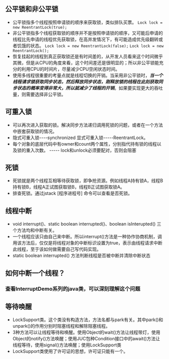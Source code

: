 ## 公平锁和非公平锁
* 公平锁指多个线程按照申请锁的顺序来获取锁，类似排队买票。
  ` Lock lock = new ReentrantLock(true); `
* 非公平锁指多个线程获取锁的顺序并不是按照申请锁的顺序，又可能后申请的线程比先申请的线程优先获取锁，在高并发情况下，有可能造成优先级翻转或者饥饿的状态。
  ` Lock lock = new ReentrantLock(false); `
  ` Lock lock = new ReentrantLock(); `   
* 恢复挂起的线程到真正获取锁还是有时间差的，从开发人员看来这个时间微乎其微，但是从CPU的角度来看，这个时间差还是很明显的；所以非公平锁能充分的利用CPU的时间片，尽量减少CPU空闲状态时间。
* 使用多线程很重要的考量点就是线程切换的开销。当采用非公平锁时，***当一个线程请求锁获取同步状态，然后释放同步状态，刚释放锁的线程在此刻获取同步状态的概率变得非常大，所以就减少了线程的开销***。如果要实现更大的吞吐量，则需要选择非公平锁。

## 可重入锁
* 可以再次进入获取的锁。解决同步方法递归调用死锁的问题，或者在一个方法中嵌套获取锁的情况。
* 隐式可重入锁----synchronized  显式可重入锁-----ReentrantLock。
* 每个对象的底层代码中有owner和count两个属性，分别指代持有锁的线程以及锁的重入次数。  ----- lock和unlock必须要配对，否则会阻塞

## 死锁
* 死锁就是两个线程互相等待获取锁，即争抢资源。例如线程A持有锁A，线程B持有锁B，线程A正试图获取锁B，线程B正试图获取锁A。
* 排查死锁。通过jstack [程序进程号] 命令可以查看是否死锁。

## 线程中断
* void interrupt()、static boolean interrupted()、boolean isInterupted() 三个方法均和中断有关。
* 一个线程应该只由自己来中断。所以interrupt()方法是一种协作协商机制，调用该方法后，仅仅是将线程对象的中断标识设置为true，表示由线程请求中断此线程，至于该如何做需要自己写代码实现。
* static boolean interrupted() 方法判断线程是否被中断并清除中断状态

## 如何中断一个线程？
### 查看InterruptDemo系列的java类，可以深刻理解这个问题

## 等待唤醒
* LockSupport类。这个类没有构造方法，方法名都与park有关。其中park()和unpark()的作用分别时阻塞线程和解除阻塞线程。
* 3种方法可以让线程等待和唤醒。使用Object的wait()方法让线程带灯，使用Object的notify()方法唤醒；使用JUC包种Condition接口中的await()方法让线程等待，使用signal()方法唤醒；使用LockSupport类
* LockSupport类使用了许可证的思想，许可证只能有一个。